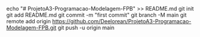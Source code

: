 echo "# ProjetoA3-Programacao-Modelagem-FPB" >> README.md
git init
git add README.md
git commit -m "first commit"
git branch -M main
git remote add origin https://github.com/Deelorean/ProjetoA3-Programacao-Modelagem-FPB.git
git push -u origin main
